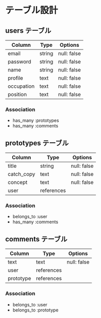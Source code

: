 # テーブル設計 

## users テーブル
| Column     | Type     | Options       |
| ---------- | -------- | ------------- |
| email      | string   | null: false   |
| password   | string   | null: false   |
| name       | string   | null: false   |
| profile    | text     | null: false   |
| occupation | text     | null: false   |
| position   | text     | null: false   |

### Association

- has_many  :prototypes
- has_many  :comments

## prototypes テーブル
| Column     | Type       | Options       |
| ---------- | ---------- | ------------- |
| title      | string     | null: false   |
| catch_copy | text       | null: false   |
| concept    | text       | null: false   |
| user       | references |               |

### Association

- belongs_to  :user
- has_many    :comments

## comments テーブル
| Column     | Type       | Options       |
| ---------- | ---------- | ------------- |
| text       | text       | null: false   |
| user       | references |               |
| prototype  | references |               |

### Association
- belongs_to  :user
- belongs_to  :prototype